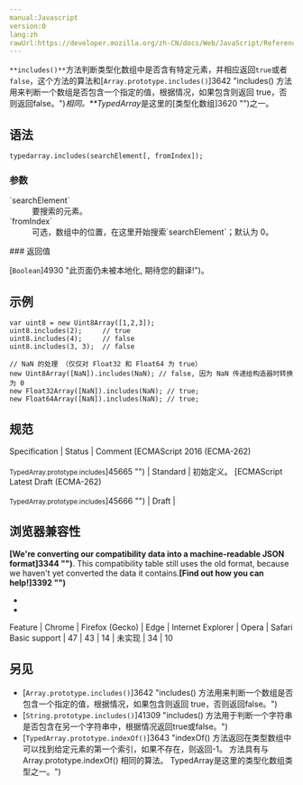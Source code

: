 ```yaml
---
manual:Javascript
version:0
lang:zh
rawUrl:https://developer.mozilla.org/zh-CN/docs/Web/JavaScript/Reference/Global_Objects/TypedArray/includes
---
```






`**includes()**`方法判断类型化数组中是否含有特定元素，并相应返回`true`或者`false`，这个方法的算法和[`Array.prototype.includes()`]3642 "includes() 方法用来判断一个数组是否包含一个指定的值，根据情况，如果包含则返回 true，否则返回false。")*相同。**TypedArray*是这里的[类型化数组]3620 "")之一。


## 语法<a name="语法"></a>

```
typedarray.includes(searchElement[, fromIndex]);
```

### 参数<a name="参数"></a>
<dl><dt id=''>`searchElement`</dt><dd>要搜索的元素。</dd><dt id=''>`fromIndex`</dt><dd>可选，数组中的位置，在这里开始搜索`searchElement`；默认为 0。</dd></dl>
### 返回值<a name="返回值"></a>


[`Boolean`]4930 "此页面仍未被本地化, 期待您的翻译!")。


## 示例<a name="示例"></a>

```
var uint8 = new Uint8Array([1,2,3]);
uint8.includes(2);     // true
uint8.includes(4);     // false
uint8.includes(3, 3);  // false

// NaN 的处理 （仅仅对 Float32 和 Float64 为 true）
new Uint8Array([NaN]).includes(NaN); // false, 因为 NaN 传递给构造器时转换为 0
new Float32Array([NaN]).includes(NaN); // true;
new Float64Array([NaN]).includes(NaN); // true;
```

## 规范<a name="规范"></a>

Specification | Status | Comment 
[ECMAScript 2016 (ECMA-262)<br></br><small>TypedArray.prototype.includes</small>]45665 "") | Standard | 初始定义。 
[ECMAScript Latest Draft (ECMA-262)<br></br><small>TypedArray.prototype.includes</small>]45666 "") | Draft |  


## 浏览器兼容性<a name="浏览器兼容性"></a>


**[We&#39;re converting our compatibility data into a machine-readable JSON format]3344 "")**. This compatibility table still uses the old format, because we haven&#39;t yet converted the data it contains.**[Find out how you can help!]3392 "")**


* 
* 

Feature | Chrome | Firefox (Gecko) | Edge | Internet Explorer | Opera | Safari 
Basic support | 47 | 43 | 14 | 未实现 | 34 | 10 





## 另见<a name="另见"></a>

* [`Array.prototype.includes()`]3642 "includes() 方法用来判断一个数组是否包含一个指定的值，根据情况，如果包含则返回 true，否则返回false。")
* [`String.prototype.includes()`]41309 "includes() 方法用于判断一个字符串是否包含在另一个字符串中，根据情况返回true或false。")
* [`TypedArray.prototype.indexOf()`]3643 "indexOf() 方法返回在类型数组中可以找到给定元素的第一个索引，如果不存在，则返回-1。 方法具有与 Array.prototype.indexOf() 相同的算法。 TypedArray是这里的类型化数组类型之一。")



